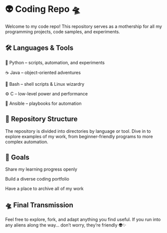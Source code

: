 # 👽 Coding Repo 🛸

Welcome to my code repo!
This repository serves as a mothership for all my programming projects, code samples, and experiments.

## 🛠️ Languages & Tools

🐍 Python – scripts, automation, and experiments

☕ Java – object-oriented adventures

🐧 Bash – shell scripts & Linux wizardry

⚙️  C – low-level power and performance

🤖 Ansible – playbooks for automation 

## 📂 Repository Structure

The repository is divided into directories by language or tool.
Dive in to explore examples of my work, from beginner-friendly programs to more complex automation.

## 👾 Goals

Share my learning progress openly

Build a diverse coding portfolio

Have a place to archive all of my work 

## 🛸 Final Transmission

Feel free to explore, fork, and adapt anything you find useful.
If you run into any aliens along the way… don’t worry, they’re friendly 👽✨
